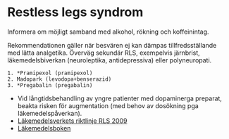 Restless legs syndrom
=====================

Informera om möjligt samband med alkohol, rökning och koffeinintag.

Rekommendationen gäller när besvären ej kan dämpas tillfredsställande
med lätta analgetika. Överväg sekundär RLS, exempelvis järnbrist, 
läkemedelsbiverkan (neuroleptika, antidepressiva) eller polyneuropati.

    1. *Pramipexol (pramipexol)
    2. Madopark (levodopa+benserazid)
    3. *Pregabalin (pregabalin)

-	Vid långtidsbehandling av yngre patienter med dopaminerga preparat,
    beakta risken för augmentation (med behov av dosökning pga
	läkemedelspåverkan).
-   [Läkemedelsverkets riktlinje RLS 2009](http://www.lakemedelsverket.se/malgrupp/Halso---sjukvard/Behandlings--rekommendationer/Behandlingsrekommendation---listan/Restless-legs-syndrom-RLS)
-   [Läkemedelsboken](http://lakemedelsboken.se/kapitel/neurologi/allman_neurologi_och_multipel_skleros.html)
